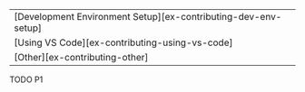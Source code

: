 ||
|--------|
| [Development Environment Setup][ex-contributing-dev-env-setup] |
| [Using VS Code][ex-contributing-using-vs-code] |
| [Other][ex-contributing-other] |

<div class="hidden">
TODO P1
</div>
